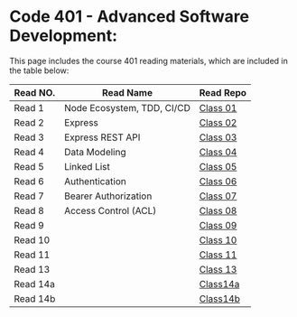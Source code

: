  #  **Code 401** - Advanced Software Development:

This page includes the course 401 reading materials, which are included in the table below:


 |    Read NO.    |                 Read Name                   |            Read Repo           |
 |----------------|---------------------------------------------|--------------------------------|
 |     Read 1     |          Node Ecosystem, TDD, CI/CD         |[Class 01](Code401/class-01.md) |
 |     Read 2     |         Express      | [Class 02](Code401/class-02.md)|
 |     Read 3     |         Express REST API    |[Class 03](Code401/class-03.md) |
 |     Read 4     |Data Modeling|[Class 04](Code401/class-04.md) |
 |     Read 5     |              Linked List      |[Class 05](Code401/class-05.md) |
 |     Read 6     |            Authentication    | [Class 06](Code401/class-06.md)|
 |     Read 7     |                   Bearer Authorization           |[Class 07](Code401/class-07.md) |
 |     Read 8     |                          Access Control (ACL)           |[Class 08](Code401/class-08.md) |
 |     Read 9     |                            |[Class 09](Code401/class-09.md) |
 |     Read 10    |               |[Class 10](Code401/class-10.md) |
 |     Read 11    |                                      |[Class 11](Code401/class-11.md) |
 |     Read 13    |                               |[Class 13](Code401/class-13.md) |
 |    Read 14a    |                           |[Class14a](Code401/class-14a.md)|
 |    Read 14b    |                        |[Class14b](Code401/class-14b.md)|